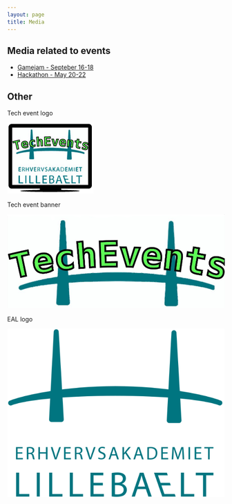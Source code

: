 ```yaml
---
layout: page
title: Media
---
```



Media related to events
-----------------------

* [Gamejam - Septeber 16-18](gamejam_2016_sep)
* [Hackathon - May 20-22](hackathon_2016_may)


Other
------

Tech event logo

![Tech event logo](techevent_logo_tr.png)

Tech event banner

![Tech event banner](techevent_banner_tr.png)


EAL logo

![EAL logoxx](eal-logo.svg)
